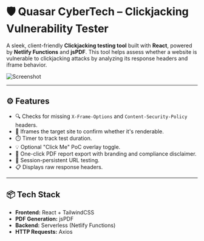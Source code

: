 # 🛡️ Quasar CyberTech – Clickjacking Vulnerability Tester

A sleek, client-friendly **Clickjacking testing tool** built with **React**, powered by **Netlify Functions** and **jsPDF**. This tool helps assess whether a website is vulnerable to clickjacking attacks by analyzing its response headers and iframe behavior.

![Screenshot](https://quasarcybertech.com/wp-content/uploads/2024/06/fulllogo_transparent_nobuffer.png)

---

## ⚙️ Features

- 🔍 Checks for missing `X-Frame-Options` and `Content-Security-Policy` headers.
- 🧪 Iframes the target site to confirm whether it's renderable.
- ⏱️ Timer to track test duration.
- 💡 Optional "Click Me" PoC overlay toggle.
- 📄 One-click PDF report export with branding and compliance disclaimer.
- 💾 Session-persistent URL testing.
- 📋 Displays raw response headers.

---

## 📦 Tech Stack

- **Frontend:** React + TailwindCSS
- **PDF Generation:** jsPDF
- **Backend:** Serverless (Netlify Functions)
- **HTTP Requests:** Axios


